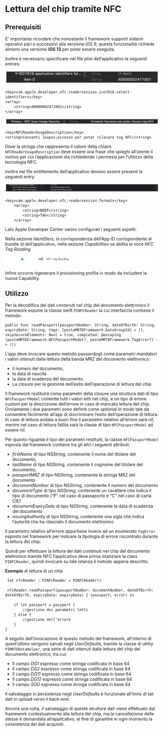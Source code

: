 ﻿

# Lettura del chip tramite NFC

## Prerequisiti
E’ importante ricordare che nonostante il framework supporti sistemi operativi pari o successivi alla versione *iOS 9*, questa funzionalità richiede almeno una versione **iOS 13** per poter essere eseguita.

Inoltre è necessario specificare nel file plist dell’applicativo le seguenti entries:

![A0000002471001](images/A0000002471001.png)

    <key>com.apple.developer.nfc.readersession.iso7816.select-identifiers</key>
    <array>
    	<string>A0000002471001</string>
    </array>

![NFCPermissionUsage](images/NFCPermissionUsage.png)

    <key>NFCReaderUsageDescription</key>
    <string>Consenti l&apos;accesso per poter rilevare tag NFC</string>

Dove la stringa che rappresenta il valore della chiave `NFCReaderUsageDescription` deve essere una frase che spieghi all’utente il motivo per cui l’applicazione sta richiedendo i permessi per l’utilizzo della tecnologia NFC.


Inoltre nel file entitlements dell’applicativo devono essere presenti le seguenti entry:

![NearFieldCommunicationTag](images/NearFieldCommunicationTag.png)
	

    <key>com.apple.developer.nfc.readersession.formats</key>
    	<array>
    		<string>NDEF</string>
    		<string>TAG</string>
    	</array>

 


Lato Apple Developer Center vanno configurati i seguenti aspetti:

Nella sezione *Identifiers*, in corrispondenza dell‘App ID corrispondente al bundle id dell’applicativo, nella sezione *Capabilities* va abilita la voce *NFC Tag Reading*

 ![NFCCapability](images/NFCCapability.png)
 
Infine occorre rigenerare il provisioning profile in modo da includere la nuova Capability.


## Utilizzo
Per la decodifica dei dati contenuti nel chip del documento elettronico il framework espone la classe swift `PINFCReader` la cui interfaccia contiene il metodo:

    public func readPassport(passportNumber: String, dateOfBirth: String, expiryDate: String, tags: [posteMRTDFramework.DataGroupId] = [], skipSecureElements: Bool = true, completed: @escaping (posteMRTDFramework.NFCPassportModel?, posteMRTDFramework.TagError?) -> ())


L’app deve invocare questo metodo passandogli come parametri mandatori i valori ottenuti dalla lettura della banda MRZ del documento elettronico:

 - il numero del documento,
 - la data di nascita
 - la data di scadenza del documento
 - La closure per la gestione dell’esito dell’operazione di lettura del chip

Il framework restituirà come parametri della closure una struttura dati di tipo `NFCPassportModel` contente tutti i valori letti nel chip, e un tipo di errore custom per la descrizione dell’errore in caso di mancata lettura del chip. Ovviamente i due parametri sono definiti come *optional* in modo tale da consentire facilmente all’app di discriminare l’esito dell’operazione di lettura. In caso di lettura andata a buon fine il parametro relativo all’errore sarà *nil*, mentre nel caso di lettura fallita sarà la classe di tipo `NFCPassportModel` ad essere *nil*.

Per quanto riguarda il tipo dei parametri restituiti, la classe `NFCPassportModel` esposta dal framework contiene tra gli altri i seguenti attributi:

 - *firstName* di tipo NSString, contenente il nome del titolare del documento,
 - *lastName* di tipo NSString, contenente il cognome del titolare del documento,
 - *passportMRZ* di tipo NSString, contenente la stringa MRZ del documento
 - *documentNumber* di tipo NSString, contenente il numero del documento
 - *documentType* di tipo NSString, contenente un carattere che indica il tipo di documento (“P” nel caso di passaporto e “C” nel caso di carta CIE)
 - *documentExpiryDate* di tipo NSString, contenente la data di scadenza del documento
 - *issuingAuthority* di tipo NSString, contenente una sigla che indica l’autorità che ha rilasciato il documento elettronico

Il parametro relativo all’errore appartiene invece ad un enumerato `TagError` esposto nel framework per indicare la tipologia di errore riscontrato durante la lettura del chip.

Quindi per effettuare la lettura dei dati contenuti nel chip del documento elettronico tramite NFC l’applicativo deve prima istanziare la class `PINFCReader`, quindi invocare su tale istanza il metodo appena descritto.


**Esempio** di lettura di un chip

     let nfcReader : PINFCReader = PINFCReader()
    
     nfcReader.readPassport(passportNumber: documentNumber, dateOfBirth: dateOfBirth, expiryDate: expiryDate) { (passport, error) in 
    
    	if let passport = passport { 
    		//gestione dei parametri letti
    	} else {
    		//gestione dell’errore
    	}
    }

A seguito dell’invocazione di questo metodo del framework, all’interno di quest’ultimo vengono salvati negli *UserDefaults*, tramite la classe di utility `PIMRTDDataHelper`, una serie di dati ottenuti dalla lettura del chip del documento elettronico, tra cui:

 - Il campo *DG1* espresso come stringa codificata in base 64
 - Il campo *DG2* espresso come stringa codificata in base 64
 - Il campo *DG11* espresso come stringa codificata in base 64
 - Il campo *DG12* espresso come stringa codificata in base 64
 - Il campo *SOD* espresso come stringa codificata in base 64

Il salvataggio in persistenza negli *UserDefaults* è funzionale all’invio di tali dati in upload verso il back-end.

Ancora una volta, il salvataggio di queste strutture dati viene effettuato dal framework contestualmente alla lettura del chip, ma la cancellazione delle stesse è demandata all’applicativo, al fine di garantire in ogni momento la consistenza dei dati acquisiti.

